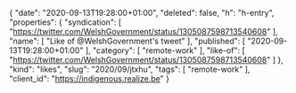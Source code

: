 {
  "date": "2020-09-13T19:28:00+01:00",
  "deleted": false,
  "h": "h-entry",
  "properties": {
    "syndication": [
      "https://twitter.com/WelshGovernment/status/1305087598713540608"
    ],
    "name": [
      "Like of @WelshGovernment's tweet"
    ],
    "published": [
      "2020-09-13T19:28:00+01:00"
    ],
    "category": [
      "remote-work"
    ],
    "like-of": [
      "https://twitter.com/WelshGovernment/status/1305087598713540608"
    ]
  },
  "kind": "likes",
  "slug": "2020/09/jtxhu",
  "tags": [
    "remote-work"
  ],
  "client_id": "https://indigenous.realize.be"
}
